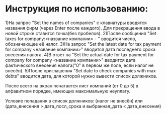 Инструкция по использованию:
=============

1)На запрос "Set the names of companies" с клавиатуры вводятся названия фирм (через Enter после каждого). Для прекращения ввода в новой строке ставится точка(без пробелов).
2)После сообщения "Set taxes for company:<название компании> - " вводится число, обозначающее её налог.
3)На запрос "Set the latest date for tax payment for company <название компании>" вводится дата последнего срока внесения налога.
4)В ответ на "Set the actual date for tax payment for company for company <название компании>" вводится дата фактического внесения налога("0" в первом же поле, если налог не внесён).
5)После приглашения "Set date to check companies with max debts" вводится дата, для которой нужно вывести список должников.

После всего на экран печатается лист компаний (от 0 до 5) в алфавитном порядке, имеющих максимальную неуплату.

Условие попадания в список должников:
(налог не внесён) или (дата_внесения > дата_посл_срока и выбранная_дата < дата_внесения)
